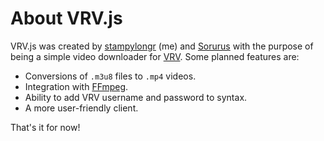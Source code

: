 # About VRV.js
VRV.js was created by [stampylongr](https://github.com/stampylongr) (me) and [Sorurus](https://github.com/Sorurus) with the purpose of being a simple video downloader for [VRV](https://vrv.co). Some planned features are:

- Conversions of ```.m3u8``` files to ```.mp4``` videos.
- Integration with [FFmpeg](https://www.ffmpeg.org/).
- Ability to add VRV username and password to syntax.
- A more user-friendly client.

That's it for now!